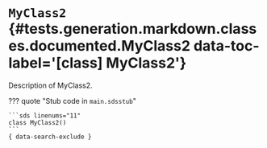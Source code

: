 [//]: # (DO NOT EDIT THIS FILE DIRECTLY. Instead, edit the corresponding stub file and execute `npm run docs:api`.)

# <code class="doc-symbol doc-symbol-class"></code> `MyClass2` {#tests.generation.markdown.classes.documented.MyClass2 data-toc-label='[class] MyClass2'}

Description of MyClass2.

??? quote "Stub code in `main.sdsstub`"

    ```sds linenums="11"
    class MyClass2()
    ```
    { data-search-exclude }
